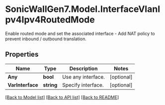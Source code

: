 # SonicWallGen7.Model.InterfaceVlanIpv4Ipv4RoutedMode
Enable routed mode and set the associated interface - Add NAT policy to prevent inbound / outbound translation.

## Properties

Name | Type | Description | Notes
------------ | ------------- | ------------- | -------------
**Any** | **bool** | Use any interface. | [optional] 
**VarInterface** | **string** | Specify interface. | [optional] 

[[Back to Model list]](../README.md#documentation-for-models) [[Back to API list]](../README.md#documentation-for-api-endpoints) [[Back to README]](../README.md)

